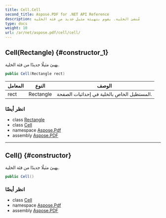 ```yaml
---
title: Cell.Cell
second_title: Aspose.PDF for .NET API Reference
description: مُنشئ الخلية. يقوم بتهيئة مثيل جديد من فئة الخلية
type: docs
weight: 10
url: /ar/net/aspose.pdf/cell/cell/
---
```

## Cell(Rectangle) {#constructor_1}

يهيئ مثيلًا جديدًا من فئة الخلية.

```csharp
public Cell(Rectangle rect)
```

| المعامل | النوع | الوصف |
| --- | --- | --- |
| rect | Rectangle | المستطيل الخاص بالخلية في إحداثيات الصفحة. |

### انظر أيضًا

* class [Rectangle](../../rectangle/)
* class [Cell](../)
* namespace [Aspose.Pdf](../../../aspose.pdf/)
* assembly [Aspose.PDF](../../../)

---

## Cell() {#constructor}

يهيئ مثيلًا جديدًا من فئة الخلية.

```csharp
public Cell()
```

### انظر أيضًا

* class [Cell](../)
* namespace [Aspose.Pdf](../../../aspose.pdf/)
* assembly [Aspose.PDF](../../../)